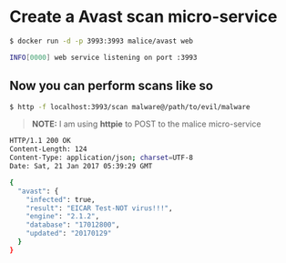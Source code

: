 # Create a Avast scan micro-service

```bash
$ docker run -d -p 3993:3993 malice/avast web

INFO[0000] web service listening on port :3993
```

## Now you can perform scans like so

```bash
$ http -f localhost:3993/scan malware@/path/to/evil/malware
```

> **NOTE:** I am using **httpie** to POST to the malice micro-service

```bash
HTTP/1.1 200 OK
Content-Length: 124
Content-Type: application/json; charset=UTF-8
Date: Sat, 21 Jan 2017 05:39:29 GMT

{
  "avast": {
    "infected": true,
    "result": "EICAR Test-NOT virus!!!",
    "engine": "2.1.2",
    "database": "17012800",
    "updated": "20170129"
  }
}
```
